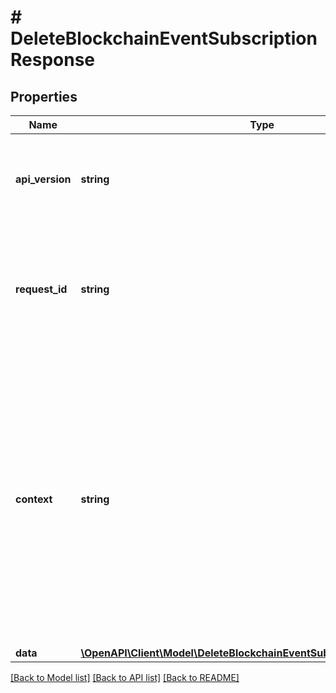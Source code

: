 # # DeleteBlockchainEventSubscriptionResponse

## Properties

Name | Type | Description | Notes
------------ | ------------- | ------------- | -------------
**api_version** | **string** | Specifies the version of the API that incorporates this endpoint. |
**request_id** | **string** | Defines the ID of the request. The &#x60;requestId&#x60; is generated by Crypto APIs and it&#39;s unique for every request. |
**context** | **string** | In batch situations the user can use the context to correlate responses with requests. This property is present regardless of whether the response was successful or returned as an error. &#x60;context&#x60; is specified by the user. | [optional]
**data** | [**\OpenAPI\Client\Model\DeleteBlockchainEventSubscriptionResponseData**](DeleteBlockchainEventSubscriptionResponseData.md) |  |

[[Back to Model list]](../../README.md#models) [[Back to API list]](../../README.md#endpoints) [[Back to README]](../../README.md)
